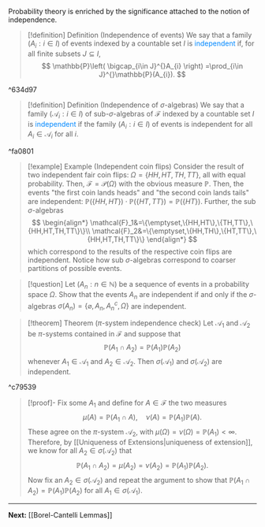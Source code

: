 Probability theory is enriched by the significance attached to the notion of independence.

> [!definition] Definition (Independence of events)
> We say that a family $(A_{i}:i\in I)$ of events indexed by a countable set $I$ is <span style="color:#0088ff">independent</span> if, for all finite subsets $J\subseteq I$,
> $$
> \mathbb{P}\left( \bigcap_{i\in J}^{}A_{i} \right) =\prod_{i\in J}^{}\mathbb{P}(A_{i}).
> $$

^634d97

> [!definition] Definition (Independence of $\sigma$-algebras)
> We say that a family $(\mathcal{A}_{i}:i\in I)$ of sub-$\sigma$-algebras of $\mathcal{F}$ indexed by a countable set $I$ is <span style="color:#0088ff">independent</span> if the family $(A_{i}:i\in I)$ of events is independent for all $A_{i}\in \mathcal{A}_{i}$ for all $i$.

^fa0801

> [!example] Example (Independent coin flips)
> Consider the result of two independent fair coin flips: $\Omega=\{HH,HT,TH,TT\}$, all with equal probability. Then, $\mathcal{F}=\mathcal{P}(\Omega)$ with the obvious measure $\mathbb{P}$. Then, the events "the first coin lands heads" and "the second coin lands tails" are independent: $\mathbb{P}(\{HH, HT\})\cdot\mathbb{P}(\{HT,TT\})=\mathbb{P}(\{HT\})$. Further, the sub $\sigma$-algebras 
> $$
>     \begin{align*}
>         \mathcal{F}_1&=\{\emptyset,\{HH,HT\},\{TH,TT\},\{HH,HT,TH,TT\}\}\\
>         \mathcal{F}_2&=\{\emptyset,\{HH,TH\},\{HT,TT\},\{HH,HT,TH,TT\}\}
>     \end{align*}
> $$
> which correspond to the results of the respective coin flips are independent. Notice how sub $\sigma$-algebras correspond to coarser partitions of possible events.

> [!question]
> Let $(A_{n}:n\in \mathbb{N})$ be a sequence of events in a probability space $\Omega$. Show that the events $A_{n}$ are independent if and only if the $\sigma$-algebras $\sigma(A_{n})=\{ \varnothing,A_{n},A_{n}^{c},\Omega \}$ are independent.

> [!theorem] Theorem ($\pi$-system independence check)
> Let $\mathcal{A}_{1}$ and $\mathcal{A}_{2}$ be $\pi$-systems contained in $\mathcal{F}$ and suppose that
> $$
> \mathbb{P}(A_{1}\cap A_{2})=\mathbb{P}(A_{1})\mathbb{P}(A_{2})
> $$
> whenever $A_{1}\in \mathcal{A}_{1}$ and $A_{2}\in \mathcal{A}_{2}$. Then $\sigma(\mathcal{A}_{1})$ and $\sigma(\mathcal{A}_{2})$ are independent.

^c79539

> [!proof]-
> Fix some $A_{1}$ and define for $A\in \mathcal{F}$ the two measures
> $$
> \mu(A)=\mathbb{P}(A_{1}\cap A),\quad \nu(A)=\mathbb{P}(A_{1})\mathbb{P}(A).
> $$
> These agree on the $\pi$-system $\mathcal{A}_2$, with $\mu(\Omega)=\nu(\Omega)=\mathbb{P}(A_{1})<\infty$. Therefore, by [[Uniqueness of Extensions|uniqueness of extension]], we know for all $A_{2}\in\sigma(\mathcal{A}_{2})$ that
> $$
> \mathbb{P}(A_{1}\cap A_{2})=\mu(A_{2})=\nu(A_{2})=\mathbb{P}(A_{1})\mathbb{P}(A_{2}).
> $$
> Now fix an $A_{2}\in\sigma(\mathcal{A}_{2})$ and repeat the argument to show that $\mathbb{P}(A_{1}\cap A_{2})=\mathbb{P}(A_{1})\mathbb{P}(A_{2})$ for all $A_{1}\in\sigma(\mathcal{A}_{1})$.

---

**Next:** [[Borel-Cantelli Lemmas]]
